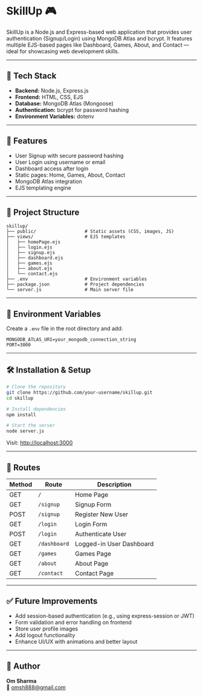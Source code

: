 # SkillUp 🎮

SkillUp is a Node.js and Express-based web application that provides user authentication (Signup/Login) using MongoDB Atlas and bcrypt. It features multiple EJS-based pages like Dashboard, Games, About, and Contact — ideal for showcasing web development skills.

---

## 🔧 Tech Stack

- **Backend:** Node.js, Express.js
- **Frontend:** HTML, CSS, EJS
- **Database:** MongoDB Atlas (Mongoose)
- **Authentication:** bcrypt for password hashing
- **Environment Variables:** dotenv

---

## 🚀 Features

- User Signup with secure password hashing
- User Login using username or email
- Dashboard access after login
- Static pages: Home, Games, About, Contact
- MongoDB Atlas integration
- EJS templating engine

---

## 📁 Project Structure

```
skillup/
├── public/                  # Static assets (CSS, images, JS)
├── views/                   # EJS templates
│   ├── homePage.ejs
│   ├── login.ejs
│   ├── signup.ejs
│   ├── dashboard.ejs
│   ├── games.ejs
│   ├── about.ejs
│   └── contact.ejs
├── .env                     # Environment variables
├── package.json             # Project dependencies
└── server.js                # Main server file
```

---

## 🔐 Environment Variables

Create a `.env` file in the root directory and add:

```env
MONGODB_ATLAS_URI=your_mongodb_connection_string
PORT=3000
```

---

## 🛠️ Installation & Setup

```bash
# Clone the repository
git clone https://github.com/your-username/skillup.git
cd skillup

# Install dependencies
npm install

# Start the server
node server.js
```

Visit: [http://localhost:3000](http://localhost:3000)

---

## 📌 Routes

| Method | Route        | Description                |
|--------|--------------|----------------------------|
| GET    | `/`          | Home Page                  |
| GET    | `/signup`    | Signup Form                |
| POST   | `/signup`    | Register New User          |
| GET    | `/login`     | Login Form                 |
| POST   | `/login`     | Authenticate User          |
| GET    | `/dashboard` | Logged-in User Dashboard   |
| GET    | `/games`     | Games Page                 |
| GET    | `/about`     | About Page                 |
| GET    | `/contact`   | Contact Page               |

---

## ✅ Future Improvements

- Add session-based authentication (e.g., using express-session or JWT)
- Form validation and error handling on frontend
- Store user profile images
- Add logout functionality
- Enhance UI/UX with animations and better layout

---

## 🙌 Author

**Om Sharma**  
📧 omsh888@gmail.com 